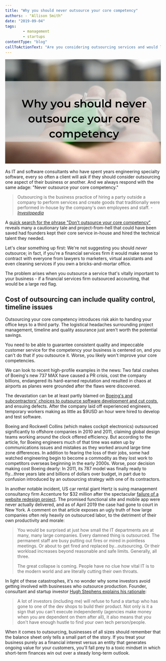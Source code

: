 ```yaml
---
title: "Why you should never outsource your core competency"
authors: - "Allison Smith"
date: "2019-09-04"
tags:
        - management
        - startups
contentType: "blog"
callToActionText: "Are you considering outsourcing services and would like a second opinion? Get in touch today."
---
```


![keys with green fob in the palm of a hand with text overlay: Why you should never outsource your core competency](never-outsource-core-competency.jpg)



As IT and software consultants who have spent years engineering specialty software, every so often a client will ask if they should consider outsourcing one aspect of their business or another. And we always respond with the same adage: "Never outsource your core competency."

<!-- end excerpt -->

> Outsourcing is the business practice of hiring a party outside a company to perform services and create goods that traditionally were performed in-house by the company's own employees and staff.  - [*Investopedia*](https://www.investopedia.com/terms/o/outsourcing.asp)

A [quick search for the phrase "Don't outsource your core competency"](https://duckduckgo.com/?q=Don%27t+outsource+your+core+competency&t=h_&ia=web) reveals many a cautionary tale and project-from-hell that could have been saved had founders kept their core service in-house and hired the technical talent they needed. 

Let's clear something up first: We're not suggesting you should *never* outsource; in fact, if you're a financial services firm it would make sense to contract with everyone from lawyers to marketers, virtual assistants and even cleaning services if you own a bricks-and-mortar office.

The problem arises when you outsource a service that's vitally important to your business - if a financial services firm outsourced accounting, that would be a large red flag. 

## Cost of outsourcing can include quality control, timeline issues

Outsourcing your core competency introduces risk akin to handing your office keys to a third party. The logistical headaches surrounding project management, timeline and quality assurance just aren't worth the potential savings.

You need to be able to guarantee consistent quality and impeccable customer service for the competency your business is centered on, and you can't do that if you outsource it. Worse, you likely won't improve your core competencies. 

We can look to recent high-profile examples in the news: Two fatal crashes of Boeing's new 737 MAX have caused a PR crisis, cost the company billions, endangered its hard-earned reputation and resulted in chaos at airports as planes were grounded after the flaws were discovered. 

The devastation can be at least partly blamed on [Boeing's and subcontractors' choices to outsource software development and cut costs](https://www.theage.com.au/business/companies/boeing-s-737-max-software-outsourced-to-12-80-an-hour-engineers-20190629-p522h4.html), and ensuing defects. After the company laid off experienced engineers, temporary workers making as little as $9USD an hour were hired to develop and test software.

Boeing and Rockwell Collins (which makes cockpit electronics) outsourced significantly to offshore companies in 2010 and 2011, claiming global design teams working around the clock offered efficiency. But according to the article, for Boeing engineers much of that time was eaten up by communications issues and mistakes as they worked around large time zone differences. In addition to fearing the loss of their jobs, some had watched engineering begin to become a commodity as they lost work to competitors overseas beginning in the early 2000s. Worse, poor decision making cost Boeing dearly: In 2011, its 787 model was finally ready to fly...three years late and billions of dollars over budget, in part due to confusion introduced by an outsourcing strategy with one of its contractors.

In another notable incident, US car rental giant Hertz is suing management consultancy firm Accenture for $32 million after the spectacular [failure of a website redesign project](https://www.theregister.co.uk/2019/04/23/hertz_accenture_lawsuit/). The promised functional site and mobile app were  never actually delivered, and as of April 2019 the case had gone to court in New York. A comment on that article exposes an ugly truth of how large companies often rely heavily on outsourced labor, to the detriment of their own productivity and morale:

> You would be surprised at just how small the IT departments are at many, many large companies. Every damned thing is outsourced. The permanent staff are busy putting out fires or mired in pointless meetings. Or about to get fired and replaced by...outsourcing. Or their workload increases beyond reasonable and safe limits. Generally, all three.
>
> The great collapse is coming. People have no clue how vital IT is to the modern world and are literally cutting their own throats.

In light of these catastrophes, it's no wonder why some investors avoid getting involved with businesses who outsource production. Founder, consultant and startup investor [Hugh Stephens explains his rationale](https://hughstephens.com/2017/08/never-outsource-core-competencies/): 

> A lot of investors (including me) will refuse to fund a startup who has gone to one of the dev shops to build their product. Not only is it a sign that you can't execute independently (agencies make money when you are dependent on them after all), it also means that you don't have enough hustle to find your own tech person/people.

When it comes to outsourcing, businesses of all sizes should remember that the balance sheet only tells a small part of the story. If you treat your business purely as a financial interest versus an entity that generates ongoing value for your customers, you'll fall prey to a toxic mindset in which short-term finances win out over a steady long-term outlook.